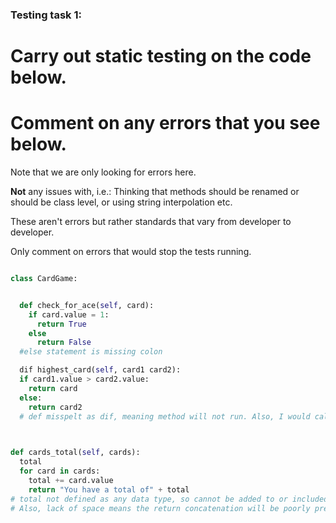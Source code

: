 ### Testing task 1:

# Carry out static testing on the code below.
# Comment on any errors that you see below.

Note that we are only looking for errors here.

**Not** any issues with, i.e.: 
Thinking that methods should be renamed or should be class level, or using string interpolation etc. 

These aren't errors but rather standards that vary from developer to developer. 

Only comment on errors that would stop the tests running.

```python

class CardGame:


  def check_for_ace(self, card):
    if card.value = 1:
      return True
    else
      return False
  #else statement is missing colon  

  dif highest_card(self, card1 card2):
  if card1.value > card2.value:
    return card
  else:
    return card2
  # def misspelt as dif, meaning method will not run. Also, I would call this get_highest_card()
  


def cards_total(self, cards):
  total
  for card in cards:
    total += card.value
    return "You have a total of" + total
# total not defined as any data type, so cannot be added to or included as return concatenation.
# Also, lack of space means the return concatenation will be poorly presented.
```
